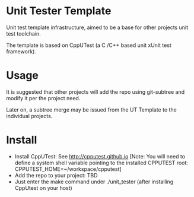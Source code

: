 # Unit Tester Template
Unit test template infrastructure, aimed to be a base for other projects unit test toolchain.

The template is based on CppUTest (a C /C++ based unit xUnit test framework).

# Usage
It is suggested that other projects will add the repo using git-subtree and modify it per the project need.

Later on, a subtree merge may be issued from the UT Template to the individual projects.

# Install

- Install CppUTest: See http://cpputest.github.io 
  [Note: You will need to define a system shell variable pointing to the installed CPPUTEST root: CPPUTEST_HOME=~/workspace/cpputest]
- Add the repo to your project: TBD
- Just enter the make command under ./unit_tester (after installing CppUtest on your host)
